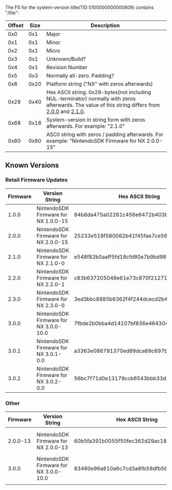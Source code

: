 The FS for the system-version title(TID 0100000000000809) contains
"/file":

| Offset | Size | Description                                                                                                                                                                                     |
| ------ | ---- | ----------------------------------------------------------------------------------------------------------------------------------------------------------------------------------------------- |
| 0x0    | 0x1  | Major                                                                                                                                                                                           |
| 0x1    | 0x1  | Minor                                                                                                                                                                                           |
| 0x2    | 0x1  | Micro                                                                                                                                                                                           |
| 0x3    | 0x1  | Unknown/Build?                                                                                                                                                                                  |
| 0x4    | 0x1  | Revision Number                                                                                                                                                                                 |
| 0x5    | 0x3  | Normally all-zero. Padding?                                                                                                                                                                     |
| 0x8    | 0x20 | Platform string ("NX" with zeros afterwards)                                                                                                                                                    |
| 0x28   | 0x40 | Hex ASCII string. 0x28-bytes(not including NUL-terminator) normally with zeros afterwards. The value of this string differs from [2.0.0](2.0.0.md "wikilink") and [2.1.0](2.1.0.md "wikilink"). |
| 0x68   | 0x18 | System-version in string form with zeros afterwards. For example: "2.1.0"                                                                                                                       |
| 0x80   | 0x80 | ASCII string with zeros / padding afterwards. For example: "NintendoSDK Firmware for NX 2.0.0-15"                                                                                               |

## Known Versions

### Retail Firmware Updates

| Firmware | Version String                         | Hex ASCII String                         |
| -------- | -------------------------------------- | ---------------------------------------- |
| 1.0.0    | NintendoSDK Firmware for NX 1.0.0-15   | 84b8da475a02261c456e6472b403b31416480165 |
| 2.0.0    | NintendoSDK Firmware for NX 2.0.0-15   | 25233e518f580062b41f45fae7ce56bff261094a |
| 2.1.0    | NintendoSDK Firmware for NX 2.1.0-0    | e548f82b0aaff5fd18cfd80e7b9bd9808eeb7c99 |
| 2.2.0    | NintendoSDK Firmware for NX 2.2.0-1    | c83b637205048e61e73c870f21271cc3c6364396 |
| 2.3.0    | NintendoSDK Firmware for NX 2.3.0-0    | 3ed3bbc8885b6362f4f244dcecd2b430fa27310e |
| 3.0.0    | NintendoSDK Firmware for NX 3.0.0-10.0 | 7fbde2b0bba4d14107bf836e4643043d9f6c8e47 |
| 3.0.1    | NintendoSDK Firmware for NX 3.0.1-0.0  | a3363e086791370ed89dca69c697b4a8bc443d66 |
| 3.0.2    | NintendoSDK Firmware for NX 3.0.2-0.0  | 56bc7f71d0e13179ccb6543bbb33d7f537859e49 |

### Other

| Firmware | Version String                         | Hex ASCII String                         | Note                                                           |
| -------- | -------------------------------------- | ---------------------------------------- | -------------------------------------------------------------- |
| 2.0.0-13 | NintendoSDK Firmware for NX 2.0.0-13   | 60b5fa391b0055f50fec362d29ac18395f387412 | Revision of [factory firmware](Factory%20Setup.md "wikilink"). |
| 3.0.0    | NintendoSDK Firmware for NX 3.0.0-10.0 | 83480e96a810a6c7cd3a8fb58dfb5b53961ac781 | Revision of [factory firmware](Factory%20Setup.md "wikilink"). |
|          |                                        |                                          |                                                                |
